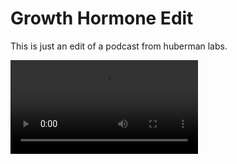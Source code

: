 # Growth Hormone Edit

This is just an edit of a podcast from huberman labs.

![Watch the video](https://raw.githubusercontent.com/RehanaAktar152/Growth-Hormone-Edit/main/Growth-Hormone-Release.mp4)
